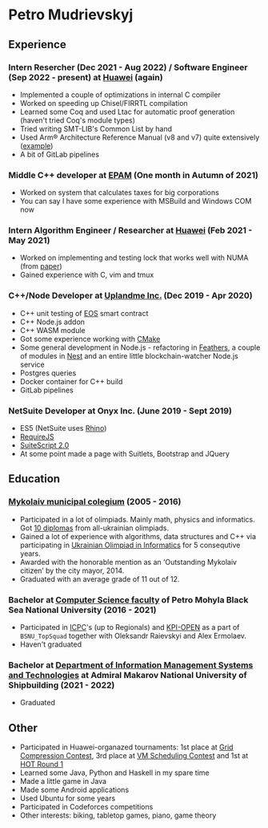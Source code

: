 # Petro Mudrievskyj

## Experience

### Intern Resercher (Dec 2021 - Aug 2022) / Software Engineer (Sep 2022 - present) at [Huawei](https://huawei.com/) (again)
- Implemented a couple of optimizations in internal C compiler
- Worked on speeding up Chisel/FIRRTL compilation
- Learned some Coq and used Ltac for automatic proof generation (haven't tried Coq's module types)
- Tried writing SMT-LIB's Common List by hand
- Used Arm® Architecture Reference Manual (v8 and v7) quite extensively ([example](http://lists.infradead.org/pipermail/linux-arm-kernel/2023-April/824874.html))
- A bit of GitLab pipelines

### Middle C++ developer at [EPAM](https://epam.com/) (One month in Autumn of 2021)
- Worked on system that calculates taxes for big corporations
- You can say I have some experience with MSBuild and Windows COM now

### Intern Algorithm Engineer / Researcher at [Huawei](https://huawei.com/) (Feb 2021 - May 2021)
- Worked on implementing and testing lock that works well with NUMA (from [paper](https://gts3.org/assets/papers/2019/kashyap:shfllock.pdf))
- Gained experience with C, vim and tmux

### C++/Node Developer at [Uplandme Inc.](https://upland.me/) (Dec 2019 - Apr 2020)
- C++ unit testing of [EOS](https://eos.io/) smart contract
- C++ Node.js addon
- C++ WASM module
- Got some experience working with [CMake](https://cmake.org/)
- Some general development in Node.js - refactoring in [Feathers](https://feathersjs.com/), a couple of modules in [Nest](https://nestjs.com/) and an entire little blockchain-watcher Node.js service
- Postgres queries
- Docker container for C++ build
- GitLab pipelines

### NetSuite Developer at Onyx Inc. (June 2019 - Sept 2019)
- ES5 (NetSuite uses [Rhino](https://developer.mozilla.org/en-US/docs/Mozilla/Projects/Rhino))
- [RequireJS](https://requirejs.org/)
- [SuiteScript 2.0](https://docs.oracle.com/cloud/latest/netsuitecs_gs/NSSCR/NSSCR.pdf)
- At some point made a page with Suitlets, Bootstrap and JQuery

## Education

### [Mykolaiv municipal colegium](http://colegium.mk.ua/) (2005 - 2016)
+ Participated in a lot of olimpiads. Mainly math, physics and informatics. Got [10 diplomas](https://data.oi.in.ua/people/769716?lang=en) from all-ukrainian olimpiads.
+ Gained a lot of experience with algorithms, data structures and C++ via participating in [Ukrainian Olimpiad in Informatics](https://oi.in.ua/) for 5 consequtive years.
+ Awarded with the honorable mention as an ‘Outstanding Mykolaiv citizen’ by the city mayor, 2014.
+ Graduated with an average grade of 11 out of 12.

### Bachelor at [Computer Science faculty](https://chmnu.edu.ua/category/fakulteti/fakultet-komp-yuternih-nauk/) of Petro Mohyla Black Sea National University (2016 - 2021)
+ Participated in [ICPC](https://icpc.global/)'s (up to Regionals) and [KPI-OPEN](https://open.kpi.ua/) as a part of `BSNU_TopSquad` together with Oleksandr Raievskyi and Alex Ermolaev.
+ Haven't graduated

### Bachelor at [Department of Information Management Systems and Technologies](http://iust.nuos.edu.ua/) at Admiral Makarov National University of Shipbuilding (2021 - 2022)
+ Graduated

## Other
+ Participated in Huawei-organazed tournaments: 1st place at [Grid Compression Contest](https://algotester.com/gcc), 3rd place at [VM Scheduling Contest](https://algotester.com/vmsc) and 1st at [HOT Round 1](https://algotester.com/hot)
+ Learned some Java, Python and Haskell in my spare time
+ Made a little game in Java
+ Made some Android applications
+ Used Ubuntu for some years
+ Participated in Codeforces competitions
+ Other interests: biking, tabletop games, piano, game theory
